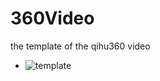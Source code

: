 # 360Video
the template of the qihu360 video
- ![template](https://github.com/laternkiwis/360Video/blob/master/360/img/1.png)
